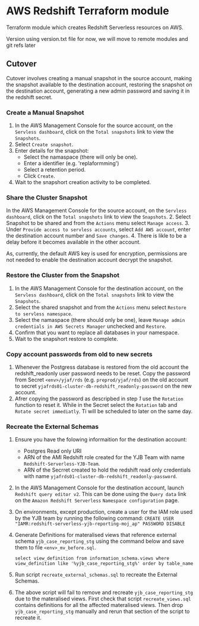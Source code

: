 # AWS Redshift Terraform module

Terraform module which creates Redshift Serverless resources on AWS.

Version using version.txt file for now, we will move to remote modules and git refs later

## Cutover ##

Cutover involves creating a manual snapshot in the source account, making the snapshot available to the destination account, restoring the snapshot on the destination account, generating a new admin password and saving it in the redshift secret.

### Create a Manual Snapshot ###
1. In the AWS Management Console for the source account, on the `Servless dashboard`, click on the `Total snapshots` link to view the `Snapshots`.
2. Select `Create snapshot`.
3. Enter details for the snapshot:
    - Select the namaspace (there will only be one).
    - Enter a identifier (e.g. 'replaformming')
    - Select a retention period.
    - Click `Create`.
4. Wait to the snapshort creation activity to be completed.

### Share the Cluster Snapshot ###
 In the AWS Management Console for the source account, on the `Servless dashboard`, click on the `Total snapshots` link to view the `Snapshots`.
2. Select Snapshot to be shared and from the `Actions` menu select `Manage access`.
3. Under `Provide access to servless accounts`, select `Add AWS account`, enter the destination account number and `Save changes`.
4. There is likle to be a delay before it becomes available in the other account.

As, currently, the default AWS key is used for encryption, permissions are not needed to enable the destination account decrypt the snapshot.

### Restore the Cluster from the Snapshot ###
1. In the AWS Management Console for the destination account, on the `Servless dashboard`, click on the `Total snapshots` link to view the `Snapshots`.
2. Select the shared snapshot and from the `Actions` menu select `Restore to servless namespace`.
3. Select the namaspace (there should only be one), leave `Manage admin credentials in AWS Secrets Manager` unchecked and `Restore`.
4. Confirm that you want to replace all databases in your namespace.
4. Wait to the snapshort restore to complete.

### Copy account passwords from old to new secrets ###
1. Whenever the Postgress database is restored from the old account the redshift_readonly user password needs to be reset. Copy the password from Secret `<env>/yjaf/rds` (e.g. `preprod/yjaf/rds`) on the old account to secret `yjafrds01-cluster-db-redshift_readonly-password` on the new account.
2. Afrer copying the password as descripbed in step *1* use the `Rotation` function to reset it. While in the Secret select the `Rotation` tab and `Rotate secret immediatly`. Ti will be scheduled to later on the same day.


### Recreate the External Schemas ###
1. Ensure you have the folowing informaition for the destination account:
    - Postgres Read only URI
    - ARN of the AMI Redshift role created for the YJB Team with name `Redshift-Serverless-YJB-Team`.
    - ARN of the Secrret created to hold the redshift read only credentials with name `yjafrds01-cluster-db-redshift_readonly-password`.

2. In the AWS Management Console for the destination account, launch `Redshift query editor v2`. This can be done using the `Query data` link on the `Amazon Redshift Serverless` `Namespace configuration` page.
3. On environments, except production, create a user for the IAM role used by the YJB team by running the following command:
    `CREATE USER "IAMR:redshift-serverless-yjb-reporting-moj_ap" PASSWORD DISABLE`
4. Generate Definitions for materalised views that reference external schema `yjb_case_reporting_stg` using the command below and save them to file `<env>_mv_before.sql`.

    `select view_definition from information_schema.views where view_definition like '%yjb_case_reporting_stg%' order by table_name`
5. Run script `recreate_external_schemas.sql` to recreate the External Schemas.
6. The above script will fail to remove and recreate `yjb_case_reporting_stg` due to the materalised views. First check that script `recreate_views.sql` contains definitions for all the affected materalised views. Then drop `yjb_case_reporting_stg` manually and rerun that section of the script to recreate it.





